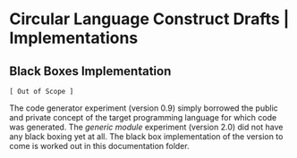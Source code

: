 Circular Language Construct Drafts | Implementations
====================================================

Black Boxes Implementation
--------------------------

`[ Out of Scope ]`

The code generator experiment (version 0.9) simply borrowed the public and private concept of the target programming language for which code was generated. The *generic module* experiment (version 2.0) did not have any black boxing yet at all. The black box implementation of the version to come is worked out in this documentation folder.
